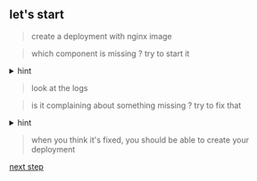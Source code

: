 ## let's start 

> create a deployment with nginx image

> which component is missing ? try to start it

<details>
  <summary>hint</summary>
  kube-apiserver is not running
</details>

> look at the logs

> is it complaining about something missing ? try to fix that

<details>
  <summary>hint</summary> 

  it complains `Error: --etcd-servers must be specified`

  start etcd

  use the "advertise client URLs" found in etcd logs 
</details>

> when you think it's fixed, you should be able to create your deployment

[next step](./step01.md)
